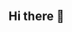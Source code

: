 ## Hi there 👋

<!--## Hi there! 👋

I'm **Sathish Reddy Chinthakuntla**, a passionate developer with a knack for creating efficient and scalable applications. I love exploring new technologies and building projects that make a difference. Let's connect and collaborate!

## About Me

I'm a software developer based in an undisclosed location. I enjoy working on various projects that challenge my skills and push my limits. I currently have a strong interest in microservices architecture and cloud technologies.

## Skills & Technologies

docker,git,jenkins,terraform,react,html,css,aws,github,githubactions,maven,kubernetes,linux,prometheus,grafana,ansible

## Top Projects

- [sathishreddychinthakuntla](https://github.com/sathishreddychinthakuntla/sathishreddychinthakuntla) - A personal repository showcasing my development journey. **Stars:** 0 | **Language:** Not specified
- [microservices-project](https://github.com/sathishreddychinthakuntla/microservices-project) - A project implementing microservices architecture with various services. **Stars:** 0 | **Language:** Not specified
- [jenkins-java-project](https://github.com/sathishreddychinthakuntla/jenkins-java-project) - A Jenkins project for CI/CD processes. **Stars:** 0 | **Language:** CSS
- [terraform](https://github.com/sathishreddychinthakuntla/terraform) - Infrastructure as code using Terraform. **Stars:** 0 | **Language:** HCL
- [paytmcode](https://github.com/sathishreddychinthakuntla/paytmcode) - A codebase for a payment integration project. **Stars:** 0 | **Language:** Not specified

## GitHub Stats

🌟 **Public Repositories:** 9  
👥 **Followers:** 0  
🔗 **Following:** 0  
![GitHub Stats](https://github-readme-stats.vercel.app/api?username=sathishreddychinthakuntla&show_icons=true&hide_title=true)

## Recent Activity

- **Created** repository [sathishreddychinthakuntla](https://github.com/sathishreddychinthakuntla/sathishreddychinthakuntla) on 2025-05-04
- **Pushed** updates to [microservices-project](https://github.com/sathishreddychinthakuntla/microservices-project) on 2025-05-04
- **Updated** Jenkinsfile in [microservices-project](https://github.com/sathishreddychinthakuntla/microservices-project) on 2025-05-04

## Latest Blog Posts

Currently, I don't have any blog posts to share. Stay tuned for updates!

## Connect with Me

{}
**sathishreddychinthakuntla/sathishreddychinthakuntla** is a ✨ _special_ ✨ repository because its `README.md` (this file) appears on your GitHub profile.

Here are some ideas to get you started:

- 🔭 I’m currently working on ...
- 🌱 I’m currently learning ...
- 👯 I’m looking to collaborate on ...
- 🤔 I’m looking for help with ...
- 💬 Ask me about ...
- 📫 How to reach me: ...
- 😄 Pronouns: ...
- ⚡ Fun fact: ...
-->
